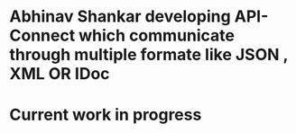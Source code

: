 # Abhinav Shankar developing API-Connect which communicate through multiple formate like JSON , XML OR IDoc

# <h1> Current work in progress </h1>
